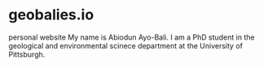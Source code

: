 # geobalies.io
personal website
My name is Abiodun Ayo-Bali. I am a PhD student in the geological and environmental scinece department at the University of Pittsburgh.